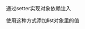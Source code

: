 通过setter实现对象依赖注入

<bean id="name3" class="com.yxm.spring.ioc.entity.Chlid">
        <property name="name" value="张三"/>
        <property name="appleList">
                <list>
                    <ref bean="sweetApple"></ref>
                    <ref bean="sourApple"></ref>
                </list>
        </property>
    </bean>
使用这种方式添加list对象里的值